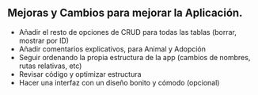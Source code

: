 ## Mejoras y Cambios para mejorar la Aplicación. 
* Añadir el resto de opciones de CRUD para todas las tablas (borrar, mostrar por ID)
* Añadir comentarios explicativos, para Animal y Adopción
* Seguir ordenando la propia estructura de la app (cambios de nombres, rutas relativas, etc)
* Revisar código y optimizar estructura
* Hacer una interfaz con un diseño bonito y cómodo (opcional)